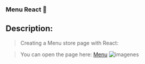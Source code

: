 ### Menu React :doughnut:

## Description:

>Creating a Menu store page with React:

>You can open the page here: [Menu](https://menu-react-2022.netlify.app/) 
![imagenes](https://d33wubrfki0l68.cloudfront.net/61f48ac248ae70524d7caea7/screenshot_2022-01-29-00-31-01-0000.png)
